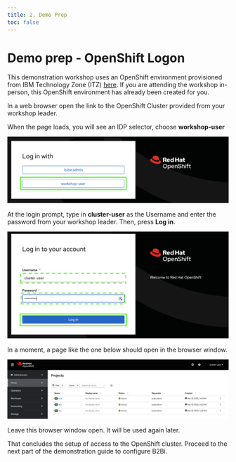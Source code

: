 ```yaml
---
title: 2. Demo Prep
toc: false
---
```


# Demo prep - OpenShift Logon

This demonstration workshop uses an OpenShift environment provisioned from IBM Technology Zone (ITZ) [here](https://techzone.ibm.com/my/reservations/create/63dba359cc19150018af084f). If you are attending the workshop in-person, this OpenShift environment has already been created for you.

In a web browser open the link to the OpenShift Cluster provided from your workshop leader.

When the page loads, you will see an IDP selector, choose **workshop-user**

![image](_attachments/OCPIDPChooser.png)

At the login prompt, type in **cluster-user** as the Username and enter the password from your workshop leader. Then, press **Log in**.

![image](_attachments/OCPLogin.png)

In a moment, a page like the one below should open in the browser window.

![image](_attachments/OSWebConsoleOverview.png)

Leave this browser window open. It will be used again later.

That concludes the setup of access to the OpenShift cluster. Proceed to the next part of the demonstration guide to configure B2Bi.
